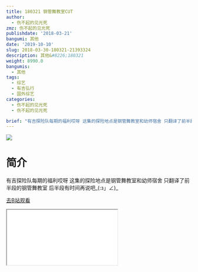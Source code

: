 ```yaml
---
title: 180321 钢管舞教室CUT
author:
  - 伤不起的见光死
zmz: 伤不起的见光死
publishdate: '2018-03-21'
bangumi: 其他
date: '2019-10-10'
slug: 2018-03-30-180321-21393324
description: 其他&#8226;180321
weight: 8990.0
bangumis:
  - 其他
tags:
  - 综艺
  - 有吉弘行
  - 国外综艺
categories:
  - 伤不起的见光死
  - 伤不起的见光死

brief: "有吉探险队每期的福利哎呀 这集的探险地点是钢管舞教室和幼师宿舍 只翻译了前半段的钢管舞教室 后半段有时间再说吧_(:з」∠)_"
---
```

![](https://raw.githubusercontent.com/tcgriffith/owaraisite/master/static/tmpimg/a7b2759bd10cf20a5c4c333ed1e66b45b77a0729.jpg.480.jpg)
# 简介  
有吉探险队每期的福利哎呀
这集的探险地点是钢管舞教室和幼师宿舍
只翻译了前半段的钢管舞教室
后半段有时间再说吧_(:з」∠)_  

[去B站观看](https://www.bilibili.com/video/av21393324/)
<div class ="resp-container"><iframe class="testiframe" src="//player.bilibili.com/player.html?aid=21393324"", scrolling="no", allowfullscreen="true" > </iframe></div> 
